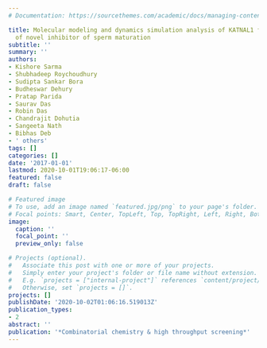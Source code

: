 ```yaml
---
# Documentation: https://sourcethemes.com/academic/docs/managing-content/

title: Molecular modeling and dynamics simulation analysis of KATNAL1 for identification
  of novel inhibitor of sperm maturation
subtitle: ''
summary: ''
authors:
- Kishore Sarma
- Shubhadeep Roychoudhury
- Sudipta Sankar Bora
- Budheswar Dehury
- Pratap Parida
- Saurav Das
- Robin Das
- Chandrajit Dohutia
- Sangeeta Nath
- Bibhas Deb
- ' others'
tags: []
categories: []
date: '2017-01-01'
lastmod: 2020-10-01T19:06:17-06:00
featured: false
draft: false

# Featured image
# To use, add an image named `featured.jpg/png` to your page's folder.
# Focal points: Smart, Center, TopLeft, Top, TopRight, Left, Right, BottomLeft, Bottom, BottomRight.
image:
  caption: ''
  focal_point: ''
  preview_only: false

# Projects (optional).
#   Associate this post with one or more of your projects.
#   Simply enter your project's folder or file name without extension.
#   E.g. `projects = ["internal-project"]` references `content/project/deep-learning/index.md`.
#   Otherwise, set `projects = []`.
projects: []
publishDate: '2020-10-02T01:06:16.519013Z'
publication_types:
- 2
abstract: ''
publication: '*Combinatorial chemistry & high throughput screening*'
---
```

